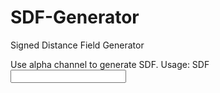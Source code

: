 SDF-Generator
=============

Signed Distance Field Generator

Use alpha channel to generate SDF.
Usage: SDF <input PNG image> <output PNG image> <spread size>
